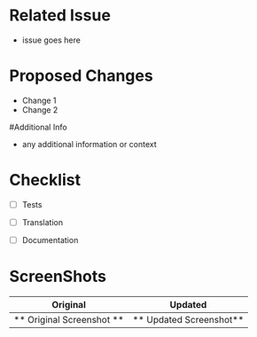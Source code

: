 # Related Issue
- issue goes here


# Proposed Changes
- Change 1
- Change 2


#Additional Info
- any additional information or context


# Checklist
- [ ] Tests
- [ ] Translation
- [ ] Documentation


# ScreenShots

Original                   | Updated
:-------------------------:|:-------------------------:
** Original Screenshot **  | ** Updated Screenshot**
